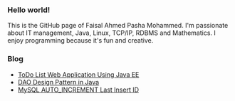 ### Hello world!
    
This is the GitHub page of Faisal Ahmed Pasha Mohammed. I'm passionate about IT management, Java, Linux, TCP/IP, RDBMS and Mathematics. I enjoy programming because it's fun and creative.
    
  
### Blog
  * <a href="blog/todo-web-application-using-java-ee/">ToDo List Web Application Using Java EE</a> <br />
  * <a href="blog/dao-design-pattern-in-Java.html">DAO Design Pattern in Java</a> <br/>
  * <a href="blog/MySQL-AUTO_INCREMENT-last-insert-ID.html">MySQL AUTO_INCREMENT Last Insert ID</a> <br/>

    
